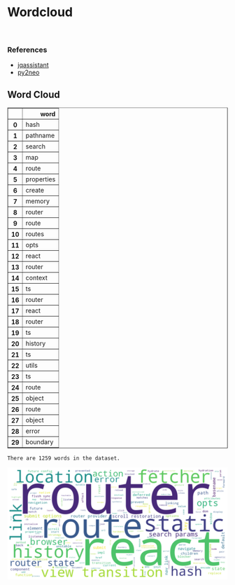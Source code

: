 # Wordcloud
<br>  

### References
- [jqassistant](https://jqassistant.org)
- [py2neo](https://py2neo.org/2021.1/)





## Word Cloud




<div>
<table border="1" class="dataframe">
  <thead>
    <tr style="text-align: right;">
      <th></th>
      <th>word</th>
    </tr>
  </thead>
  <tbody>
    <tr>
      <th>0</th>
      <td>hash</td>
    </tr>
    <tr>
      <th>1</th>
      <td>pathname</td>
    </tr>
    <tr>
      <th>2</th>
      <td>search</td>
    </tr>
    <tr>
      <th>3</th>
      <td>map</td>
    </tr>
    <tr>
      <th>4</th>
      <td>route</td>
    </tr>
    <tr>
      <th>5</th>
      <td>properties</td>
    </tr>
    <tr>
      <th>6</th>
      <td>create</td>
    </tr>
    <tr>
      <th>7</th>
      <td>memory</td>
    </tr>
    <tr>
      <th>8</th>
      <td>router</td>
    </tr>
    <tr>
      <th>9</th>
      <td>route</td>
    </tr>
    <tr>
      <th>10</th>
      <td>routes</td>
    </tr>
    <tr>
      <th>11</th>
      <td>opts</td>
    </tr>
    <tr>
      <th>12</th>
      <td>react</td>
    </tr>
    <tr>
      <th>13</th>
      <td>router</td>
    </tr>
    <tr>
      <th>14</th>
      <td>context</td>
    </tr>
    <tr>
      <th>15</th>
      <td>ts</td>
    </tr>
    <tr>
      <th>16</th>
      <td>router</td>
    </tr>
    <tr>
      <th>17</th>
      <td>react</td>
    </tr>
    <tr>
      <th>18</th>
      <td>router</td>
    </tr>
    <tr>
      <th>19</th>
      <td>ts</td>
    </tr>
    <tr>
      <th>20</th>
      <td>history</td>
    </tr>
    <tr>
      <th>21</th>
      <td>ts</td>
    </tr>
    <tr>
      <th>22</th>
      <td>utils</td>
    </tr>
    <tr>
      <th>23</th>
      <td>ts</td>
    </tr>
    <tr>
      <th>24</th>
      <td>route</td>
    </tr>
    <tr>
      <th>25</th>
      <td>object</td>
    </tr>
    <tr>
      <th>26</th>
      <td>route</td>
    </tr>
    <tr>
      <th>27</th>
      <td>object</td>
    </tr>
    <tr>
      <th>28</th>
      <td>error</td>
    </tr>
    <tr>
      <th>29</th>
      <td>boundary</td>
    </tr>
  </tbody>
</table>
</div>



    There are 1259 words in the dataset.



    
![png](Wordcloud_files/Wordcloud_10_1.png)
    

